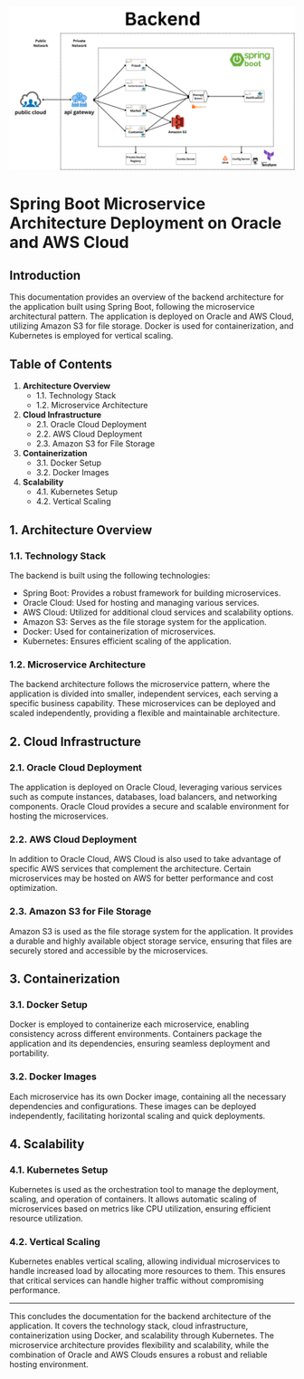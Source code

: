 <div style="text-align: center;">
  <img src="backend.png" alt="diagram">
</div>

# Spring Boot Microservice Architecture Deployment on Oracle and AWS Cloud

## Introduction

This documentation provides an overview of the backend architecture for the application built using Spring Boot, following the microservice architectural pattern. The application is deployed on Oracle and AWS Cloud, utilizing Amazon S3 for file storage. Docker is used for containerization, and Kubernetes is employed for vertical scaling.

## Table of Contents

1. **Architecture Overview**
    - 1.1. Technology Stack
    - 1.2. Microservice Architecture
2. **Cloud Infrastructure**
    - 2.1. Oracle Cloud Deployment
    - 2.2. AWS Cloud Deployment
    - 2.3. Amazon S3 for File Storage
3. **Containerization**
    - 3.1. Docker Setup
    - 3.2. Docker Images
4. **Scalability**
    - 4.1. Kubernetes Setup
    - 4.2. Vertical Scaling

## 1. Architecture Overview

### 1.1. Technology Stack

The backend is built using the following technologies:

- Spring Boot: Provides a robust framework for building microservices.
- Oracle Cloud: Used for hosting and managing various services.
- AWS Cloud: Utilized for additional cloud services and scalability options.
- Amazon S3: Serves as the file storage system for the application.
- Docker: Used for containerization of microservices.
- Kubernetes: Ensures efficient scaling of the application.

### 1.2. Microservice Architecture

The backend architecture follows the microservice pattern, where the application is divided into smaller, independent services, each serving a specific business capability. These microservices can be deployed and scaled independently, providing a flexible and maintainable architecture.

## 2. Cloud Infrastructure

### 2.1. Oracle Cloud Deployment

The application is deployed on Oracle Cloud, leveraging various services such as compute instances, databases, load balancers, and networking components. Oracle Cloud provides a secure and scalable environment for hosting the microservices.

### 2.2. AWS Cloud Deployment

In addition to Oracle Cloud, AWS Cloud is also used to take advantage of specific AWS services that complement the architecture. Certain microservices may be hosted on AWS for better performance and cost optimization.

### 2.3. Amazon S3 for File Storage

Amazon S3 is used as the file storage system for the application. It provides a durable and highly available object storage service, ensuring that files are securely stored and accessible by the microservices.

## 3. Containerization

### 3.1. Docker Setup

Docker is employed to containerize each microservice, enabling consistency across different environments. Containers package the application and its dependencies, ensuring seamless deployment and portability.

### 3.2. Docker Images

Each microservice has its own Docker image, containing all the necessary dependencies and configurations. These images can be deployed independently, facilitating horizontal scaling and quick deployments.

## 4. Scalability

### 4.1. Kubernetes Setup

Kubernetes is used as the orchestration tool to manage the deployment, scaling, and operation of containers. It allows automatic scaling of microservices based on metrics like CPU utilization, ensuring efficient resource utilization.

### 4.2. Vertical Scaling

Kubernetes enables vertical scaling, allowing individual microservices to handle increased load by allocating more resources to them. This ensures that critical services can handle higher traffic without compromising performance.

---

This concludes the documentation for the backend architecture of the application. It covers the technology stack, cloud infrastructure, containerization using Docker, and scalability through Kubernetes. The microservice architecture provides flexibility and scalability, while the combination of Oracle and AWS Clouds ensures a robust and reliable hosting environment.
